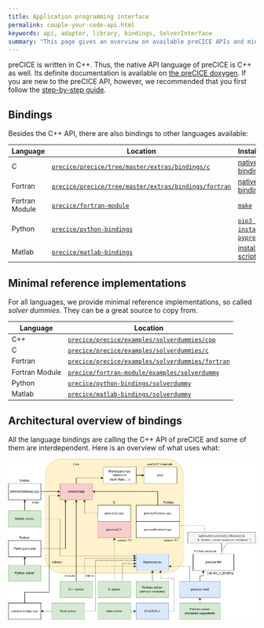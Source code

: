 ```yaml
---
title: Application programming interface
permalink: couple-your-code-api.html
keywords: api, adapter, library, bindings, SolverInterface
summary: "This page gives an overview on available preCICE APIs and minimal reference implementations."
---
```


preCICE is written in C++. Thus, the native API language of preCICE is C++ as well. Its definite documentation is available on [the preCICE doxygen](https://www.precice.org/doxygen/master/classprecice_1_1SolverInterface.html). If you are new to the preCICE API, however, we recommended that you first follow the [step-by-step guide](couple-your-code-preparing-your-solver.html).

## Bindings

Besides the C++ API, there are also bindings to other languages available:

| Language       | Location                                                                                    | Installation                                                                  |
|----------------|---------------------------------------------------------------------------------------------|-------------------------------------------------------------------------------|
| C              | [`precice/precice/tree/master/extras/bindings/c`](https://github.com/precice/precice)       | [native bindings](installation-source-advanced.html#disabling-native-bindings)|
| Fortran        | [`precice/precice/tree/master/extras/bindings/fortran`](https://github.com/precice/precice) | [native bindings](installation-source-advanced.html#disabling-native-bindings)|
| Fortran Module | [`precice/fortran-module`](https://github.com/precice/fortran-module)                       | [`make`](installation-bindings-fortran.html)                                  |
| Python         | [`precice/python-bindings`](https://github.com/precice/python-bindings)                     | [`pip3 install pyprecice`](installation-bindings-python.html)                 |
| Matlab         | [`precice/matlab-bindings`](https://github.com/precice/matlab-bindings)                     | [installation script](installation-bindings-matlab.html)                      |

## Minimal reference implementations

For all languages, we provide minimal reference implementations, so called _solver dummies_. They can be a great source to copy from.

| Language       | Location                                                                                                                          |
|----------------|-----------------------------------------------------------------------------------------------------------------------------------|
| C++            | [`precice/precice/examples/solverdummies/cpp`](https://github.com/precice/precice/tree/master/examples/solverdummies/cpp)         |
| C              | [`precice/precice/examples/solverdummies/c`](https://github.com/precice/precice/tree/master/examples/solverdummies/c)             |
| Fortran        | [`precice/precice/examples/solverdummies/fortran`](https://github.com/precice/precice/tree/master/examples/solverdummies/fortran) |
| Fortran Module | [`precice/fortran-module/examples/solverdummy`](https://github.com/precice/fortran-module/tree/master/examples/solverdummy)       |
| Python         | [`precice/python-bindings/solverdummy`](https://github.com/precice/python-bindings/tree/master/solverdummy)                       |
| Matlab         | [`precice/matlab-bindings/solverdummy`](https://github.com/precice/matlab-bindings/tree/master/solverdummy)                       |

## Architectural overview of bindings

All the language bindings are calling the C++ API of preCICE and some of them are interdependent. Here is an overview of what uses what:

![Architectural overview of bindings](images/docs/Bindings.png)
